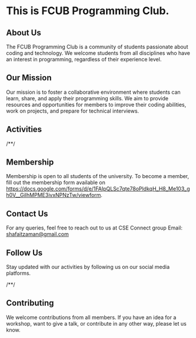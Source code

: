 # This is FCUB Programming Club. 

## About Us

The FCUB Programming Club is a community of students passionate about coding and technology. We welcome students from all disciplines who have an interest in programming, regardless of their experience level.

## Our Mission

Our mission is to foster a collaborative environment where students can learn, share, and apply their programming skills. We aim to provide resources and opportunities for members to improve their coding abilities, work on projects, and prepare for technical interviews.

## Activities

/**/

## Membership

Membership is open to all students of the university. To become a member, fill out the membership form available on https://docs.google.com/forms/d/e/1FAIpQLSc7qte78oPldkqH_H8_Me103_gh0V__GiIhMPME3ivxNPNzTw/viewform.

## Contact Us

For any queries, feel free to reach out to us at CSE Connect group
Email: shafaitzaman@gmail.com

## Follow Us

Stay updated with our activities by following us on our social media platforms.

/**/

## Contributing

We welcome contributions from all members. If you have an idea for a workshop, want to give a talk, or contribute in any other way, please let us know.

